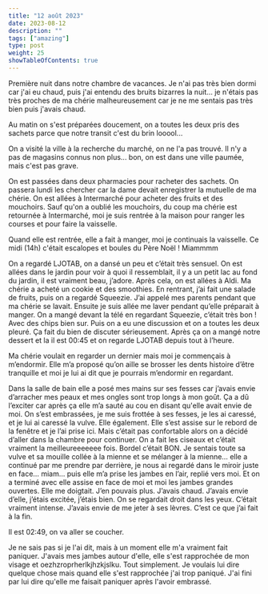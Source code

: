 ```yaml
---
title: "12 août 2023"
date: 2023-08-12
description: ""
tags: ["amazing"]
type: post
weight: 25
showTableOfContents: true
---
```


Première nuit dans notre chambre de vacances. Je n'ai pas très bien dormi car j'ai eu chaud, puis j'ai entendu des bruits bizarres la nuit... je n'étais pas très proches de ma chérie malheureusement car je ne me sentais pas très bien puis j'avais chaud.

Au matin on s'est préparées doucement, on a toutes les deux pris des sachets parce que notre transit c'est du brin looool...

On a visité la ville à la recherche du marché, on ne l'a pas trouvé. Il n'y a pas de magasins connus non plus... bon, on est dans une ville paumée, mais c'est pas grave.

On est passées dans deux pharmacies pour racheter des sachets. On passera lundi les chercher car la dame devait enregistrer la mutuelle de ma chérie. On est allées à Intermarché pour acheter des fruits et des mouchoirs. Sauf qu'on a oublié les mouchoirs, du coup ma chérie est retournée à Intermarché, moi je suis rentrée à la maison pour ranger les courses et pour faire la vaisselle.

Quand elle est rentrée, elle a fait à manger, moi je continuais la vaisselle. Ce midi (14h) c'était escalopes et boules du Père Noël ! Miammmm

On a regardé LJOTAB, on a dansé un peu et c’était très sensuel. On est allées dans le jardin pour voir à quoi il ressemblait, il y a un petit lac au fond du jardin, il est vraiment beau, j’adore. Après cela, on est allées à Aldi. Ma chérie a acheté un cookie et des smoothies. En rentrant, j’ai fait une salade de fruits, puis on a regardé Squeezie. J’ai appelé mes parents pendant que ma chérie se lavait. Ensuite je suis allée me laver pendant qu’elle préparait à manger. On a mangé devant la télé en regardant Squeezie, c’était très bon ! Avec des chips bien sur. Puis on a eu une discussion et on a toutes les deux pleuré. Ça fait du bien de discuter sérieusement. Après ça on a mangé notre dessert et la il est 00:45 et on regarde LJOTAB depuis tout à l’heure.

Ma chérie voulait en regarder un dernier mais moi je commençais à m’endormir. Elle m’a proposé qu’on aille se brosser les dents histoire d’être tranquille et moi je lui ai dit que je pourrais m’endormir en regardant.

Dans la salle de bain elle a posé mes mains sur ses fesses car j’avais envie d’arracher mes  peaux et mes ongles sont trop longs à mon goût. Ça a dû l’exciter car après ça elle m’a sauté au cou en disant qu'elle avait envie de moi. On s’est embrassées, je me suis frottée à ses fesses, je les ai caressé, et je lui ai caressé la vulve. Elle également. Elle s’est assise sur le rebord de la fenêtre et je l’ai prise ici. Mais c’était pas confortable alors on a décidé d’aller dans la chambre pour continuer. On a fait les ciseaux et c’était vraiment la meilleureeeeeee fois. Bordel c’était BON. Je sentais toute sa vulve et sa mouille collée à la mienne et se mélanger à la mienne… elle a continué par me prendre par derrière, je nous ai regardé dans le miroir juste en face… miam… puis elle m’a prise les jambes en l’air, replié vers moi. Et on a terminé avec elle assise en face de moi et moi les jambes grandes ouvertes. Elle me doigtait. J’en pouvais plus. J’avais chaud. J’avais envie d’elle, j’étais excitée, j’étais bien. On se regardait droit dans les yeux. C’était vraiment intense. J’avais envie de me jeter à ses lèvres. C’est ce que j’ai fait à la fin.

Il est 02:49, on va aller se coucher.

Je ne sais pas si je l'ai dit, mais à un moment elle m'a vraiment fait paniquer. J'avais mes jambes autour d'elle, elle s'est rapprochée de mon visage et oezhzroprherlkjhzkjslku. Tout simplement. Je voulais lui dire quelque chose mais quand elle s'est rapprochée j'ai trop paniqué. J'ai fini par lui dire qu'elle me faisait paniquer après l'avoir embrassé.